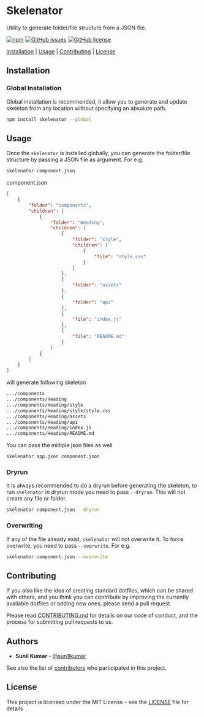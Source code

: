 # Skelenator
Utility to generate folder/file structure from a JSON file.

[![npm](https://img.shields.io/npm/v/skelenator.svg)](https://www.npmjs.com/package/skelenator)
[![GitHub issues](https://img.shields.io/github/issues/sun1l/skelenator.svg)](https://github.com/sun1l/skelenator/issues)
[![GitHub license](https://img.shields.io/badge/license-MIT-blue.svg)](https://raw.githubusercontent.com/sun1l/skelenator/master/LICENSE)

[Installation](#Installation) |
[Usage](#usage) |
[Contributing](#contributing) |
[License](#license)

## Installation

### Global Installation

Global installation is recommended, it allow you to generate and update skeleton from any location without specifying an absolute path.

```bash
npm install skelenator --global
```

## Usage

Once the `skelenator` is installed globally, you can generate the folder/file structure by passing a JSON file as argument. For e.g.

```bash
skelenator component.json
```

component.json
```json
[
    {
        "folder": "components",
        "children": [
            {
                "folder": "Heading",
                "children": [
                    {
                        "folder": "style",
                        "children": [
                            {
                                "file": "style.css"
                            }                            
                        ]
                    },
                    {
                        "folder": "assets"
                    },
                    {
                        "folder": "api"
                    },
                    {
                        "file": "index.js"
                    },
                    {
                        "file": "README.md"
                    }
                ]
            }
        ]
    }
]
```
will generate following skeleton

```bash
.../components
.../components/Heading
.../components/Heading/style
.../components/Heading/style/style.css
.../components/Heading/assets
.../components/Heading/api
.../components/Heading/index.js
.../components/Heading/README.md
```

You can pass the miltiple json files as well

```bash
skelenator app.json component.json
```

### Dryrun

It is always recommended to do a dryrun before generating the skeleton, to run `skelenator` in dryrun mode you need to pass `--dryrun`. This will not create any file or folder.

```bash
skelenator component.json --dryrun
```

### Overwriting

If any of the file already exist, `skelenator` will not overwrite it. To force overwrite, you need to pass `--overwrite`. For e.g.

```bash
skelenator component.json --overwrite
```

## Contributing

If you also like the idea of creating standard dotfiles, which can be shared with others, and you think you can contribute by improving the currently available dotfiles or adding new ones, please send a pull request.

Please read [CONTRIBUTING.md](CONTRIBUTING.md) for details on our code of conduct, and the process for submitting pull requests to us.

## Authors

*   **Sunil Kumar** - [@sun1lkumar](https://twitter.com/sun1lkumar)

See also the list of [contributors](https://github.com/sun1l/skelenator/graphs/contributors) who participated in this project.

## License

This project is licensed under the MIT License - see the [LICENSE](LICENSE) file for details